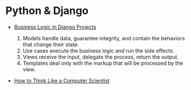 # Python & Django

* [Business Logic in Django Projects](https://medium.com/@jairvercosa/business-logic-in-django-projects-7fe700db9b0a)
  1. Models handle data, guarantee integrity, and contain the behaviors that change their state.
  2. Use cases execute the business logic and run the side effects.
  3. Views receive the input, delegate the process, return the output.
  4. Templates deal only with the markup that will be processed by the view.

* [How to Think Like a Computer Scientist](https://www.openbookproject.net/thinkcs/python/english2e/index.html)
